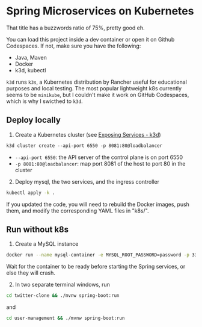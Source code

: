 # Spring Microservices on Kubernetes

That title has a buzzwords ratio of 75%, pretty good eh.

You can load this project inside a dev container or open it on Github Codespaces. If not, make sure you have the following:
- Java, Maven
- Docker
- k3d, kubectl

`k3d` runs `k3s`, a Kubernetes distribution by Rancher useful for educational purposes and local testing. The most popular lightweight k8s currently seems to be `minikube`, but I couldn't make it work on GitHub Codespaces, which is why I swicthed to `k3d`.

## Deploy locally

1. Create a Kubernetes cluster (see [Exposing Services - k3d](https://k3d.io/v5.6.0/usage/exposing_services/))
```bash
k3d cluster create --api-port 6550 -p 8081:80@loadbalancer
```

- `--api-port 6550`: the API server of the control plane is on port 6550
- `-p 8081:80@loadbalancer`: map port 8081 of the host to port 80 in the cluster

2. Deploy mysql, the two services, and the ingress controller
```bash
kubectl apply -k .
```

If you updated the code, you will need to rebuild the Docker images, push them, and modify the corresponding YAML files in "k8s/".

## Run without k8s

1. Create a MySQL instance
```bash
docker run --name mysql-container -e MYSQL_ROOT_PASSWORD=password -p 3306:3306 -d mysql:8.2
```

Wait for the container to be ready before starting the Spring services, or else they will crash.

2. In two separate terminal windows, run
```bash
cd twitter-clone && ./mvnw spring-boot:run
```

and

```bash
cd user-management && ./mvnw spring-boot:run
```
